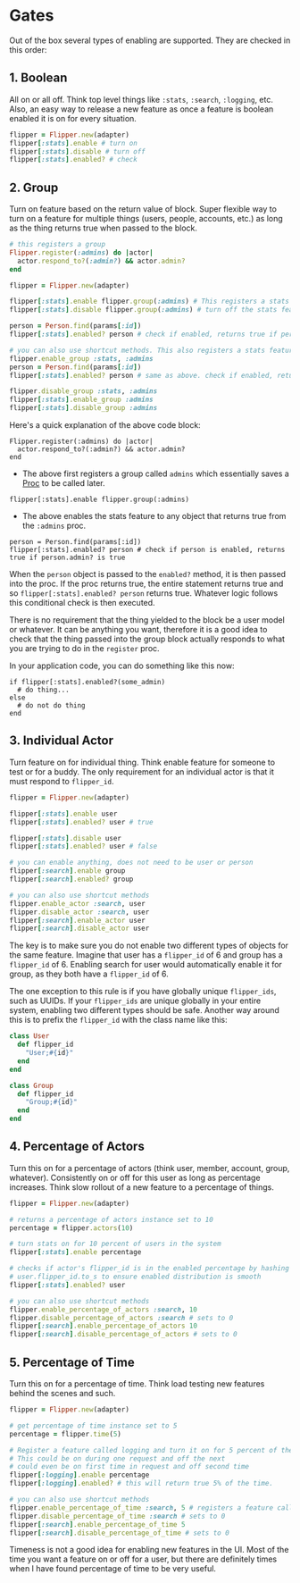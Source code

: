 # Gates

Out of the box several types of enabling are supported. They are checked in this order:

## 1. Boolean

All on or all off. Think top level things like `:stats`, `:search`, `:logging`, etc. Also, an easy way to release a new feature as once a feature is boolean enabled it is on for every situation.

```ruby
flipper = Flipper.new(adapter)
flipper[:stats].enable # turn on
flipper[:stats].disable # turn off
flipper[:stats].enabled? # check
```

## 2. Group

Turn on feature based on the return value of block. Super flexible way to turn on a feature for multiple things (users, people, accounts, etc.) as long as the thing returns true when passed to the block.

```ruby
# this registers a group
Flipper.register(:admins) do |actor|
  actor.respond_to?(:admin?) && actor.admin?
end

flipper = Flipper.new(adapter)

flipper[:stats].enable flipper.group(:admins) # This registers a stats feature and turns it on for admins (which is anything that returns true from the registered block).
flipper[:stats].disable flipper.group(:admins) # turn off the stats feature for admins

person = Person.find(params[:id])
flipper[:stats].enabled? person # check if enabled, returns true if person.admin? is true

# you can also use shortcut methods. This also registers a stats feature and turns it on for admins.
flipper.enable_group :stats, :admins
person = Person.find(params[:id])
flipper[:stats].enabled? person # same as above. check if enabled, returns true if person.admin? is true

flipper.disable_group :stats, :admins
flipper[:stats].enable_group :admins
flipper[:stats].disable_group :admins
```

Here's a quick explanation of the above code block:

```
Flipper.register(:admins) do |actor|
  actor.respond_to?(:admin?) && actor.admin?
end
```
- The above first registers a group called `admins` which essentially saves a [Proc](http://www.eriktrautman.com/posts/ruby-explained-blocks-procs-and-lambdas-aka-closures) to be called later.

```
flipper[:stats].enable flipper.group(:admins)
```

- The above enables the stats feature to any object that returns true from the `:admins` proc.

```
person = Person.find(params[:id])
flipper[:stats].enabled? person # check if person is enabled, returns true if person.admin? is true
```

When the `person` object is passed to the `enabled?` method, it is then passed into the proc. If the proc returns true, the entire statement returns true and so `flipper[:stats].enabled? person` returns true. Whatever logic follows this conditional check is then executed.

There is no requirement that the thing yielded to the block be a user model or whatever. It can be anything you want, therefore it is a good idea to check that the thing passed into the group block actually responds to what you are trying to do in the `register` proc.

In your application code, you can do something like this now:

```
if flipper[:stats].enabled?(some_admin)
  # do thing...
else
  # do not do thing
end
```

## 3. Individual Actor

Turn feature on for individual thing. Think enable feature for someone to test or for a buddy. The only requirement for an individual actor is that it must respond to `flipper_id`.

```ruby
flipper = Flipper.new(adapter)

flipper[:stats].enable user
flipper[:stats].enabled? user # true

flipper[:stats].disable user
flipper[:stats].enabled? user # false

# you can enable anything, does not need to be user or person
flipper[:search].enable group
flipper[:search].enabled? group

# you can also use shortcut methods
flipper.enable_actor :search, user
flipper.disable_actor :search, user
flipper[:search].enable_actor user
flipper[:search].disable_actor user
```

The key is to make sure you do not enable two different types of objects for the same feature. Imagine that user has a `flipper_id` of 6 and group has a `flipper_id` of 6. Enabling search for user would automatically enable it for group, as they both have a `flipper_id` of 6.

The one exception to this rule is if you have globally unique `flipper_ids`, such as UUIDs. If your `flipper_ids` are unique globally in your entire system, enabling two different types should be safe. Another way around this is to prefix the `flipper_id` with the class name like this:

```ruby
class User
  def flipper_id
    "User;#{id}"
  end
end

class Group
  def flipper_id
    "Group;#{id}"
  end
end
```

## 4. Percentage of Actors

Turn this on for a percentage of actors (think user, member, account, group, whatever). Consistently on or off for this user as long as percentage increases. Think slow rollout of a new feature to a percentage of things.

```ruby
flipper = Flipper.new(adapter)

# returns a percentage of actors instance set to 10
percentage = flipper.actors(10)

# turn stats on for 10 percent of users in the system
flipper[:stats].enable percentage

# checks if actor's flipper_id is in the enabled percentage by hashing
# user.flipper_id.to_s to ensure enabled distribution is smooth
flipper[:stats].enabled? user

# you can also use shortcut methods
flipper.enable_percentage_of_actors :search, 10
flipper.disable_percentage_of_actors :search # sets to 0
flipper[:search].enable_percentage_of_actors 10
flipper[:search].disable_percentage_of_actors # sets to 0
```

## 5. Percentage of Time

Turn this on for a percentage of time. Think load testing new features behind the scenes and such.

```ruby
flipper = Flipper.new(adapter)

# get percentage of time instance set to 5
percentage = flipper.time(5)

# Register a feature called logging and turn it on for 5 percent of the time.
# This could be on during one request and off the next
# could even be on first time in request and off second time
flipper[:logging].enable percentage
flipper[:logging].enabled? # this will return true 5% of the time.

# you can also use shortcut methods
flipper.enable_percentage_of_time :search, 5 # registers a feature called "enable_percentage_of_time" and enables it 5% of the time
flipper.disable_percentage_of_time :search # sets to 0
flipper[:search].enable_percentage_of_time 5
flipper[:search].disable_percentage_of_time # sets to 0
```

Timeness is not a good idea for enabling new features in the UI. Most of the time you want a feature on or off for a user, but there are definitely times when I have found percentage of time to be very useful.
